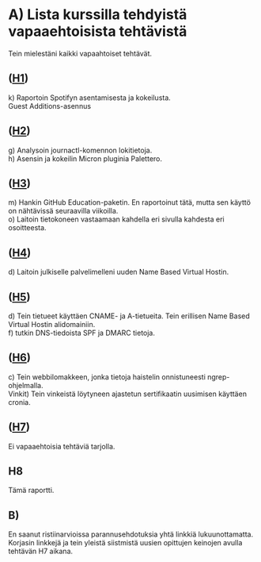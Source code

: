 # A)  Lista kurssilla tehdyistä vapaaehtoisista tehtävistä

Tein mielestäni kaikki vapaahtoiset tehtävät.

## ([H1](https://github.com/zam-1/linux-course/blob/main/H1/h1-oma-linux.md))

k) Raportoin Spotifyn asentamisesta ja kokeilusta.  
Guest Additions-asennus

## ([H2](https://github.com/zam-1/linux-course/blob/main/H2/h2-komentaja-pingviini.md))

g) Analysoin journactl-komennon lokitietoja.  
h) Asensin ja kokeilin Micron pluginia Palettero.

## ([H3](https://github.com/zam-1/linux-course/blob/main/H3/h3-Hello-Web-Server.md))

m) Hankin GitHub Education-paketin. En raportoinut tätä, mutta sen käyttö on nähtävissä seuraavilla viikoilla.  
o) Laitoin tietokoneen vastaamaan kahdella eri sivulla kahdesta eri osoitteesta.

## ([H4](https://github.com/zam-1/linux-course/blob/main/H4/h4-Maailma-kuulee.md))

d) Laitoin julkiselle palvelimelleni uuden Name Based Virtual Hostin.

## ([H5](https://github.com/zam-1/linux-course/blob/main/H5/h5-Nimekas.md))

d) Tein tietueet käyttäen CNAME- ja A-tietueita. Tein erillisen Name Based Virtual Hostin alidomainiin.  
f) tutkin DNS-tiedoista SPF ja DMARC tietoja.

## ([H6](https://github.com/zam-1/linux-course/blob/main/H6/h6-salataampa.md))

c) Tein webbilomakkeen, jonka tietoja haistelin onnistuneesti ngrep-ohjelmalla.  
Vinkit) Tein vinkeistä löytyneen ajastetun sertifikaatin uusimisen käyttäen cronia.

## ([H7](https://github.com/zam-1/linux-course/blob/main/H7/h7-Maalisuora.md))

Ei vapaaehtoisia tehtäviä tarjolla.

## H8

Tämä raportti.

## B)

En saanut ristiinarvioissa parannusehdotuksia yhtä linkkiä lukuunottamatta. Korjasin linkkejä ja tein yleistä siistmistä uusien opittujen keinojen avulla tehtävän H7 aikana.






